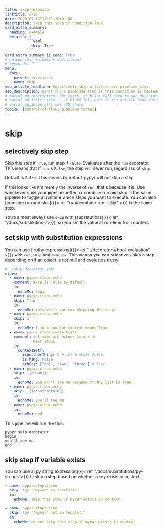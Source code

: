 ```yaml
---
title: skip decorator
linktitle: skip
date: 2020-07-14T11:38:26+01:00
description: Skip this step if condition True.
card_extra_summary:
  heading: example
  details: |
          ```yaml
            skip: True
          ```
card_extra_summary_is_code: True
# categories: [pipeline definition]
# keywords: ""
menu:
  docs:
    parent: decorators
    name: skip
seo_article_headline: Selectively skip a task-runner pipeline step.
seo_description: Don't run a pipeline step if this condition is boolean True. Control which steps in your pipeline execute.
# social_og_description: 200 chars, if blank fall back to seo_description then description
# social_og_title: skip -- if blank fall back to seo_article_headline > .Title. Max 70 chars
# social_og_image_alt: max 420 chars
topics: [control-of-flow, pipeline format]
---
```

# skip
## selectively skip step
Skip this step if `True`, run step if `False`. Evaluates after the `run` 
decorator. This means that if `run` is `False`, the step will never run, 
regardless of `skip`.

Default is `False`. This means by default pypyr will not skip a step.

If this looks like it's merely the inverse of `run`, that's because it is. Use 
whichever suits your pipeline better, or combine run and skip in the same 
pipeline to toggle at runtime which steps you want to execute. You can also
[combine run and skip]({{< ref "run#combine-run--skip" >}}) in the same step.

You'll almost always use `skip` with 
[substitutions]({{< ref "/docs/substitutions">}}), so you set the value at 
run-time from context.

## set skip with substitution expressions
You can use [truthy expressions]({{< ref "../decorators#bool-evaluation" >}}) 
with `run`, `skip` and `swallow`. This means you can selectively skip a step
depending on if an object is not null and evaluates truthy.

```yaml
# ./skip-decorator.yaml
steps:
  - name: pypyr.steps.echo
    comment: skip is False by default
    in:
      echoMe: begin
  - name: pypyr.steps.echo
    skip: True
    in:
      echoMe: this won't run coz skipping the step.
  - name: pypyr.steps.echo
    skip: 1
    in:
      echoMe: 1 in a boolean context means True.
  - name: pypyr.steps.contextsetf
    comment: set some arb values to use in 
             next steps.
    in:
      contextSetf:
        isAnotherThing: 0 # int 0 evals False.
        isThing: False
        arbObj: ["one", "two", "three"] # list
  - name: pypyr.steps.echo
    skip: '{arbObj}'
    in:
      echoMe: you won't see me because truthy list is True.
  - name: pypyr.steps.echo
    skip: '{isAnotherThing}'
    in:
      echoMe: you'll see me.
  - name: pypyr.steps.echo
    in:
      echoMe: end
```

This pipeline will run like this:
```text
pypyr skip-decorator
begin
you'll see me.
end
```

## skip step if variable exists
You can use a [py string expression]({{< ref
"/docs/substitutions/py-strings">}}) to skip a step based on whether a key
exists in context.

```yaml
- name: pypyr.steps.echo
  skip: !py "'myvar' in locals()" 
  in:
    echoMe: skip this step if myvar exists in context.

- name: pypyr.steps.echo
  skip: !py "'myvar' not in locals()" 
  in:
    echoMe: do not skip this step if myvar exists in context.
```